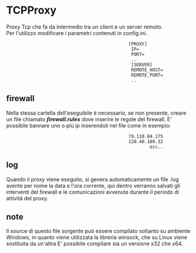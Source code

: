 # TCPProxy
Proxy Tcp che fa da intermedio tra un client e un server remoto.\
Per l'utilizzo modificare i parametri contenuti in config.ini.

                                                  [PROXY]
                                                   IP=
                                                   PORT=
                                                   ..
                                                   [SERVER]
                                                   REMOTE_HOST=
                                                   REMOTE_PORT=
                                                   ..

## firewall
Nella stessa cartella dell'eseguibile è necessario, se non presente, creare un file chiamato ***firewall.rules*** dove inserire le regole del firewall. 
E' possibile bannare uno o più ip inserendoli nel file come in esempio:

                   
                                                  79.110.84.175
                                                  120.40.180.32
                                                          ecc..
       

## log
Quando il proxy viene eseguito, si genera automaticamente un file .log avente per nome la data e l'ora corrente, qui dentro verranno salvati gli interventi del firewall e le comunicazioni avvenute durante il periodo di attività del proxy.
## note
Il source di questo file sorgente può essere compilato soltanto su ambiente Windows, in quanto viene utilizzata la libreria winsock, che su Linux viene sostituita da un'altra E' possibile compilare sia un versione x32 che x64.
